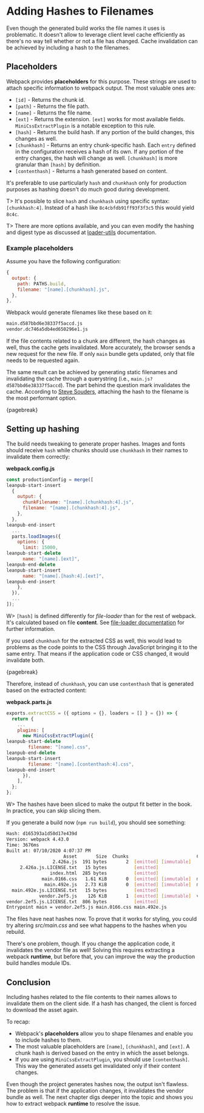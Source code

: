 # Adding Hashes to Filenames

Even though the generated build works the file names it uses is problematic. It doesn't allow to leverage client level cache efficiently as there's no way tell whether or not a file has changed. Cache invalidation can be achieved by including a hash to the filenames.

## Placeholders

Webpack provides **placeholders** for this purpose. These strings are used to attach specific information to webpack output. The most valuable ones are:

- `[id]` - Returns the chunk id.
- `[path]` - Returns the file path.
- `[name]` - Returns the file name.
- `[ext]` - Returns the extension. `[ext]` works for most available fields. `MiniCssExtractPlugin` is a notable exception to this rule.
- `[hash]` - Returns the build hash. If any portion of the build changes, this changes as well.
- `[chunkhash]` - Returns an entry chunk-specific hash. Each `entry` defined in the configuration receives a hash of its own. If any portion of the entry changes, the hash will change as well. `[chunkhash]` is more granular than `[hash]` by definition.
- `[contenthash]` - Returns a hash generated based on content.

It's preferable to use particularly `hash` and `chunkhash` only for production purposes as hashing doesn't do much good during development.

T> It's possible to slice `hash` and `chunkhash` using specific syntax: `[chunkhash:4]`. Instead of a hash like `8c4cbfdb91ff93f3f3c5` this would yield `8c4c`.

T> There are more options available, and you can even modify the hashing and digest type as discussed at [loader-utils](https://www.npmjs.com/package/loader-utils#interpolatename) documentation.

### Example placeholders

Assume you have the following configuration:

```javascript
{
  output: {
    path: PATHS.build,
    filename: "[name].[chunkhash].js",
  },
},
```

Webpack would generate filenames like these based on it:

```bash
main.d587bbd6e38337f5accd.js
vendor.dc746a5db4ed650296e1.js
```

If the file contents related to a chunk are different, the hash changes as well, thus the cache gets invalidated. More accurately, the browser sends a new request for the new file. If only `main` bundle gets updated, only that file needs to be requested again.

The same result can be achieved by generating static filenames and invalidating the cache through a querystring (i.e., `main.js?d587bbd6e38337f5accd`). The part behind the question mark invalidates the cache. According to [Steve Souders](http://www.stevesouders.com/blog/2008/08/23/revving-filenames-dont-use-querystring/), attaching the hash to the filename is the most performant option.

{pagebreak}

## Setting up hashing

The build needs tweaking to generate proper hashes. Images and fonts should receive `hash` while chunks should use `chunkhash` in their names to invalidate them correctly:

**webpack.config.js**

```javascript
const productionConfig = merge([
leanpub-start-insert
  {
    output: {
      chunkFilename: "[name].[chunkhash:4].js",
      filename: "[name].[chunkhash:4].js",
    },
  },
leanpub-end-insert
  ...
  parts.loadImages({
    options: {
      limit: 15000,
leanpub-start-delete
      name: "[name].[ext]",
leanpub-end-delete
leanpub-start-insert
      name: "[name].[hash:4].[ext]",
leanpub-end-insert
    },
  }),
  ...
]);
```

W> `[hash]` is defined differently for _file-loader_ than for the rest of webpack. It's calculated based on file **content**. See [file-loader documentation](https://www.npmjs.com/package/file-loader#placeholders) for further information.

If you used `chunkhash` for the extracted CSS as well, this would lead to problems as the code points to the CSS through JavaScript bringing it to the same entry. That means if the application code or CSS changed, it would invalidate both.

{pagebreak}

Therefore, instead of `chunkhash`, you can use `contenthash` that is generated based on the extracted content:

**webpack.parts.js**

```javascript
exports.extractCSS = ({ options = {}, loaders = [] } = {}) => {
  return {
    ...
    plugins: [
      new MiniCssExtractPlugin({
leanpub-start-delete
        filename: "[name].css",
leanpub-end-delete
leanpub-start-insert
        filename: "[name].[contenthash:4].css",
leanpub-end-insert
      }),
    ],
  };
};
```

W> The hashes have been sliced to make the output fit better in the book. In practice, you can skip slicing them.

If you generate a build now (`npm run build`), you should see something:

```bash
Hash: d165393a1d50d17e439d
Version: webpack 4.43.0
Time: 3676ms
Built at: 07/10/2020 4:07:37 PM
                     Asset       Size  Chunks                         Chunk Names
                 2.426a.js  191 bytes       2  [emitted] [immutable]
     2.426a.js.LICENSE.txt   15 bytes          [emitted]
                index.html  285 bytes          [emitted]
             main.0166.css   1.61 KiB       0  [emitted] [immutable]  main
              main.492e.js   2.73 KiB       0  [emitted] [immutable]  main
  main.492e.js.LICENSE.txt   15 bytes          [emitted]
            vendor.2ef5.js    126 KiB       1  [emitted] [immutable]  vendor
vendor.2ef5.js.LICENSE.txt  806 bytes          [emitted]
Entrypoint main = vendor.2ef5.js main.0166.css main.492e.js
```

The files have neat hashes now. To prove that it works for styling, you could try altering _src/main.css_ and see what happens to the hashes when you rebuild.

There's one problem, though. If you change the application code, it invalidates the vendor file as well! Solving this requires extracting a webpack **runtime**, but before that, you can improve the way the production build handles module IDs.

## Conclusion

Including hashes related to the file contents to their names allows to invalidate them on the client side. If a hash has changed, the client is forced to download the asset again.

To recap:

- Webpack's **placeholders** allow you to shape filenames and enable you to include hashes to them.
- The most valuable placeholders are `[name]`, `[chunkhash]`, and `[ext]`. A chunk hash is derived based on the entry in which the asset belongs.
- If you are using `MiniCssExtractPlugin`, you should use `[contenthash]`. This way the generated assets get invalidated only if their content changes.

Even though the project generates hashes now, the output isn't flawless. The problem is that if the application changes, it invalidates the vendor bundle as well. The next chapter digs deeper into the topic and shows you how to extract webpack **runtime** to resolve the issue.
